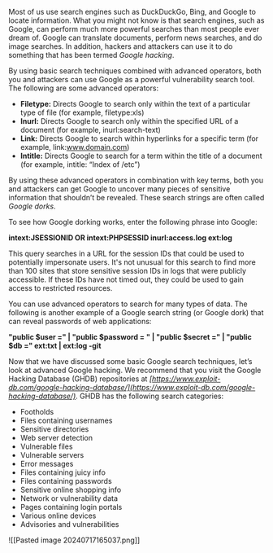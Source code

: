 Most of us use search engines such as DuckDuckGo, Bing, and Google to locate information. What you might not know is that search engines, such as Google, can perform much more powerful searches than most people ever dream of. Google can translate documents, perform news searches, and do image searches. In addition, hackers and attackers can use it to do something that has been termed _Google hacking_.

By using basic search techniques combined with advanced operators, both you and attackers can use Google as a powerful vulnerability search tool. The following are some advanced operators:

- **Filetype:** Directs Google to search only within the text of a particular type of file (for example, filetype:xls)
- **Inurl:** Directs Google to search only within the specified URL of a document (for example, inurl:search-text)
- **Link:** Directs Google to search within hyperlinks for a specific term (for example, link:www.domain.com)
- **Intitle:** Directs Google to search for a term within the title of a document (for example, intitle: “Index of /etc”)

By using these advanced operators in combination with key terms, both you and attackers can get Google to uncover many pieces of sensitive information that shouldn’t be revealed. These search strings are often called _Google dorks_.

To see how Google dorking works, enter the following phrase into Google:

**intext:JSESSIONID OR intext:PHPSESSID inurl:access.log ext:log**

This query searches in a URL for the session IDs that could be used to potentially impersonate users. It's not unusual for this search to find more than 100 sites that store sensitive session IDs in logs that were publicly accessible. If these IDs have not timed out, they could be used to gain access to restricted resources.

You can use advanced operators to search for many types of data. The following is another example of a Google search string (or Google dork) that can reveal passwords of web applications:

**"public $user =" | "public $password = " | "public $secret =" | "public $db =" ext:txt | ext:log -git**

Now that we have discussed some basic Google search techniques, let’s look at advanced Google hacking. We recommend that you visit the Google Hacking Database (GHDB) repositories at _[https://www.exploit-db.com/google-hacking-database/](https://www.exploit-db.com/google-hacking-database/)_. GHDB has the following search categories:

- Footholds
- Files containing usernames
- Sensitive directories
- Web server detection
- Vulnerable files
- Vulnerable servers
- Error messages
- Files containing juicy info
- Files containing passwords
- Sensitive online shopping info
- Network or vulnerability data
- Pages containing login portals
- Various online devices
- Advisories and vulnerabilities

![[Pasted image 20240717165037.png]]